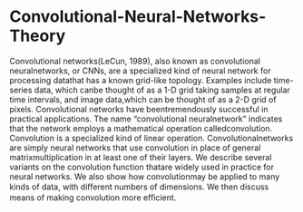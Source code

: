 # Convolutional-Neural-Networks-Theory

Convolutional networks(LeCun, 1989), also known as convolutional neuralnetworks, or CNNs, are a specialized kind of neural network for processing datathat has a known grid-like topology. Examples include time-series data, which canbe thought of as a 1-D grid taking samples at regular time intervals, and image data,which can be thought of as a 2-D grid of pixels. Convolutional networks have beentremendously successful in practical applications. The name “convolutional neuralnetwork” indicates that the network employs a mathematical operation calledconvolution. Convolution is a specialized kind of linear operation. Convolutionalnetworks are simply neural networks that use convolution in place of general matrixmultiplication in at least one of their layers.
We describe several variants on the convolution function thatare widely used in practice for neural networks. We also show how convolutionmay be applied to many kinds of data, with diﬀerent numbers of dimensions. We then discuss means of making convolution more eﬃcient.
